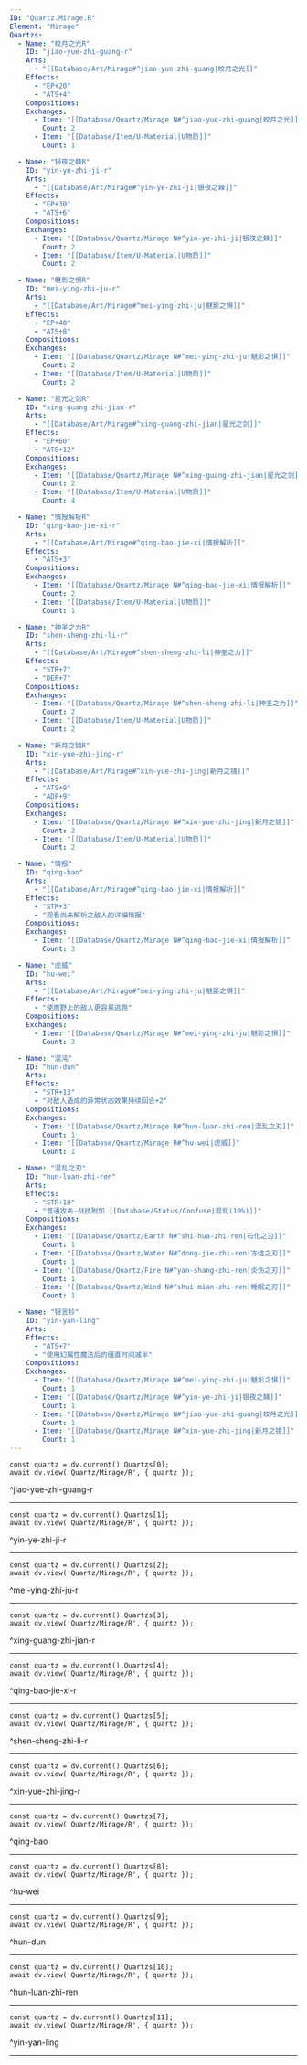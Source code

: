 ```yaml
---
ID: "Quartz.Mirage.R"
Element: "Mirage"
Quartzs:
  - Name: "皎月之光R"
    ID: "jiao-yue-zhi-guang-r"
    Arts:
      - "[[Database/Art/Mirage#^jiao-yue-zhi-guang|皎月之光]]"
    Effects:
      - "EP+20"
      - "ATS+4"
    Compositions:
    Exchanges:
      - Item: "[[Database/Quartz/Mirage N#^jiao-yue-zhi-guang|皎月之光]]"
        Count: 2
      - Item: "[[Database/Item/U-Material|U物质]]"
        Count: 1

  - Name: "银夜之棘R"
    ID: "yin-ye-zhi-ji-r"
    Arts:
      - "[[Database/Art/Mirage#^yin-ye-zhi-ji|银夜之棘]]"
    Effects:
      - "EP+30"
      - "ATS+6"
    Compositions:
    Exchanges:
      - Item: "[[Database/Quartz/Mirage N#^yin-ye-zhi-ji|银夜之棘]]"
        Count: 2
      - Item: "[[Database/Item/U-Material|U物质]]"
        Count: 2

  - Name: "魅影之惧R"
    ID: "mei-ying-zhi-ju-r"
    Arts:
      - "[[Database/Art/Mirage#^mei-ying-zhi-ju|魅影之惧]]"
    Effects:
      - "EP+40"
      - "ATS+8"
    Compositions:
    Exchanges:
      - Item: "[[Database/Quartz/Mirage N#^mei-ying-zhi-ju|魅影之惧]]"
        Count: 2
      - Item: "[[Database/Item/U-Material|U物质]]"
        Count: 2

  - Name: "星光之剑R"
    ID: "xing-guang-zhi-jian-r"
    Arts:
      - "[[Database/Art/Mirage#^xing-guang-zhi-jian|星光之剑]]"
    Effects:
      - "EP+60"
      - "ATS+12"
    Compositions:
    Exchanges:
      - Item: "[[Database/Quartz/Mirage N#^xing-guang-zhi-jian|星光之剑]]"
        Count: 2
      - Item: "[[Database/Item/U-Material|U物质]]"
        Count: 4

  - Name: "情报解析R"
    ID: "qing-bao-jie-xi-r"
    Arts:
      - "[[Database/Art/Mirage#^qing-bao-jie-xi|情报解析]]"
    Effects:
      - "ATS+3"
    Compositions:
    Exchanges:
      - Item: "[[Database/Quartz/Mirage N#^qing-bao-jie-xi|情报解析]]"
        Count: 2
      - Item: "[[Database/Item/U-Material|U物质]]"
        Count: 1

  - Name: "神圣之力R"
    ID: "shen-sheng-zhi-li-r"
    Arts:
      - "[[Database/Art/Mirage#^shen-sheng-zhi-li|神圣之力]]"
    Effects:
      - "STR+7"
      - "DEF+7"
    Compositions:
    Exchanges:
      - Item: "[[Database/Quartz/Mirage N#^shen-sheng-zhi-li|神圣之力]]"
        Count: 2
      - Item: "[[Database/Item/U-Material|U物质]]"
        Count: 2

  - Name: "新月之镜R"
    ID: "xin-yue-zhi-jing-r"
    Arts:
      - "[[Database/Art/Mirage#^xin-yue-zhi-jing|新月之镜]]"
    Effects:
      - "ATS+9"
      - "ADF+9"
    Compositions:
    Exchanges:
      - Item: "[[Database/Quartz/Mirage N#^xin-yue-zhi-jing|新月之镜]]"
        Count: 2
      - Item: "[[Database/Item/U-Material|U物质]]"
        Count: 2

  - Name: "情报"
    ID: "qing-bao"
    Arts:
      - "[[Database/Art/Mirage#^qing-bao-jie-xi|情报解析]]"
    Effects:
      - "STR+3"
      - "观看尚未解析之敌人的详细情报"
    Compositions:
    Exchanges:
      - Item: "[[Database/Quartz/Mirage N#^qing-bao-jie-xi|情报解析]]"
        Count: 3

  - Name: "虎威"
    ID: "hu-wei"
    Arts:
      - "[[Database/Art/Mirage#^mei-ying-zhi-ju|魅影之惧]]"
    Effects:
      - "使原野上的敌人更容易逃跑"
    Compositions:
    Exchanges:
      - Item: "[[Database/Quartz/Mirage N#^mei-ying-zhi-ju|魅影之惧]]"
        Count: 3

  - Name: "混沌"
    ID: "hun-dun"
    Arts:
    Effects:
      - "STR+13"
      - "对敌人造成的异常状态效果持续回合+2"
    Compositions:
    Exchanges:
      - Item: "[[Database/Quartz/Mirage R#^hun-luan-zhi-ren|混乱之刃]]"
        Count: 1
      - Item: "[[Database/Quartz/Mirage R#^hu-wei|虎威]]"
        Count: 1

  - Name: "混乱之刃"
    ID: "hun-luan-zhi-ren"
    Arts:
    Effects:
      - "STR+10"
      - "普通攻击·战技附加 [[Database/Status/Confuse|混乱(10%)]]"
    Compositions:
    Exchanges:
      - Item: "[[Database/Quartz/Earth N#^shi-hua-zhi-ren|石化之刃]]"
        Count: 1
      - Item: "[[Database/Quartz/Water N#^dong-jie-zhi-ren|冻结之刃]]"
        Count: 1
      - Item: "[[Database/Quartz/Fire N#^yan-shang-zhi-ren|炎伤之刃]]"
        Count: 1
      - Item: "[[Database/Quartz/Wind N#^shui-mian-zhi-ren|睡眠之刃]]"
        Count: 1

  - Name: "银言铃"
    ID: "yin-yan-ling"
    Arts:
    Effects:
      - "ATS+7"
      - "使用幻属性魔法后的僵直时间减半"
    Compositions:
    Exchanges:
      - Item: "[[Database/Quartz/Mirage N#^mei-ying-zhi-ju|魅影之惧]]"
        Count: 1
      - Item: "[[Database/Quartz/Mirage N#^yin-ye-zhi-ji|银夜之棘]]"
        Count: 1
      - Item: "[[Database/Quartz/Mirage N#^jiao-yue-zhi-guang|皎月之光]]"
        Count: 1
      - Item: "[[Database/Quartz/Mirage N#^xin-yue-zhi-jing|新月之镜]]"
        Count: 1
---
```

```dataviewjs
const quartz = dv.current().Quartzs[0];
await dv.view('Quartz/Mirage/R', { quartz });
```
^jiao-yue-zhi-guang-r

---

```dataviewjs
const quartz = dv.current().Quartzs[1];
await dv.view('Quartz/Mirage/R', { quartz });
```
^yin-ye-zhi-ji-r

---

```dataviewjs
const quartz = dv.current().Quartzs[2];
await dv.view('Quartz/Mirage/R', { quartz });
```
^mei-ying-zhi-ju-r

---

```dataviewjs
const quartz = dv.current().Quartzs[3];
await dv.view('Quartz/Mirage/R', { quartz });
```
^xing-guang-zhi-jian-r

---

```dataviewjs
const quartz = dv.current().Quartzs[4];
await dv.view('Quartz/Mirage/R', { quartz });
```
^qing-bao-jie-xi-r

---

```dataviewjs
const quartz = dv.current().Quartzs[5];
await dv.view('Quartz/Mirage/R', { quartz });
```
^shen-sheng-zhi-li-r

---

```dataviewjs
const quartz = dv.current().Quartzs[6];
await dv.view('Quartz/Mirage/R', { quartz });
```
^xin-yue-zhi-jing-r

---

```dataviewjs
const quartz = dv.current().Quartzs[7];
await dv.view('Quartz/Mirage/R', { quartz });
```
^qing-bao

---

```dataviewjs
const quartz = dv.current().Quartzs[8];
await dv.view('Quartz/Mirage/R', { quartz });
```
^hu-wei

---

```dataviewjs
const quartz = dv.current().Quartzs[9];
await dv.view('Quartz/Mirage/R', { quartz });
```
^hun-dun

---

```dataviewjs
const quartz = dv.current().Quartzs[10];
await dv.view('Quartz/Mirage/R', { quartz });
```
^hun-luan-zhi-ren

---

```dataviewjs
const quartz = dv.current().Quartzs[11];
await dv.view('Quartz/Mirage/R', { quartz });
```
^yin-yan-ling

---
